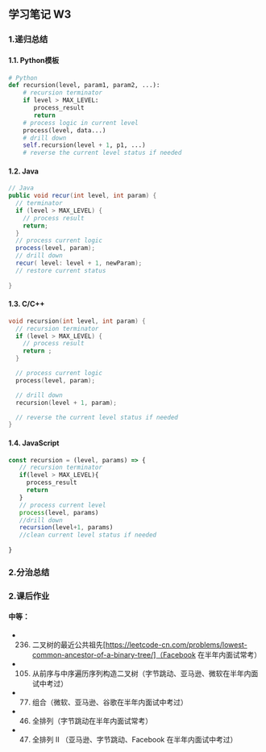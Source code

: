 ## 学习笔记 W3

### 1.递归总结
#### 1.1. Python模板
```python
# Python
def recursion(level, param1, param2, ...): 
    # recursion terminator 
    if level > MAX_LEVEL: 
	   process_result 
	   return 
    # process logic in current level 
    process(level, data...) 
    # drill down 
    self.recursion(level + 1, p1, ...) 
    # reverse the current level status if needed
```

#### 1.2. Java
```java
// Java
public void recur(int level, int param) { 
  // terminator 
  if (level > MAX_LEVEL) { 
    // process result 
    return; 
  }
  // process current logic 
  process(level, param); 
  // drill down 
  recur( level: level + 1, newParam); 
  // restore current status 
 
}
```

#### 1.3. C/C++
```c++
void recursion(int level, int param) { 
  // recursion terminator
  if (level > MAX_LEVEL) { 
    // process result 
    return ; 
  }

  // process current logic 
  process(level, param);

  // drill down 
  recursion(level + 1, param);

  // reverse the current level status if needed
}
```

#### 1.4. JavaScript
```JavaScript
const recursion = (level, params) => {
   // recursion terminator
   if(level > MAX_LEVEL){
     process_result
     return 
   }
   // process current level
   process(level, params)
   //drill down
   recursion(level+1, params)
   //clean current level status if needed
   
}
```
### 2.分治总结


### 2.课后作业
#### 中等：
 - 236. 二叉树的最近公共祖先[https://leetcode-cn.com/problems/lowest-common-ancestor-of-a-binary-tree/]（Facebook 在半年内面试常考）
 - 105. 从前序与中序遍历序列构造二叉树（字节跳动、亚马逊、微软在半年内面试中考过）
 - 77. 组合（微软、亚马逊、谷歌在半年内面试中考过）
 - 46. 全排列（字节跳动在半年内面试常考）
 - 47. 全排列 II （亚马逊、字节跳动、Facebook 在半年内面试中考过）